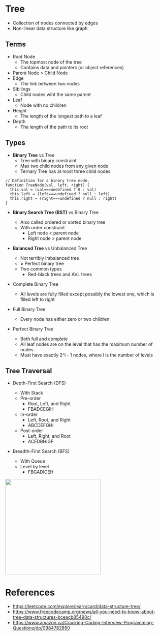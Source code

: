 
# Tree
- Collection of nodes connected by edges
- Non-linear data structure like graph

## Terms
- Root Node
  - The topmost node of the tree
  - Contains data and pointers (or object references)
- Parent Node > Child Node
- Edge
  - The link between two nodes
- Sibilings
  - Child nodes wiht the same parent
- Leaf
  - Node with no children
- Height
  - The length of the longest path to a leaf
- Depth
  - The length of the path to its root

## Types
- <strong>Binary Tree</strong> vs Tree
  - Tree with binary constraint
  - Max two child nodes from any given node
  - Ternary Tree has at most three child nodes
```
// Definition for a binary tree node.
function TreeNode(val, left, right) {
  this.val = (val===undefined ? 0 : val)
  this.left = (left===undefined ? null : left)
  this.right = (right===undefined ? null : right)
}
```

- <strong>Binary Search Tree (BST)</strong> vs Binary Tree
  - Also called ordered or sorted binary tree
  - With order constraint
    - Left node < parent node
    - Right node > parent node

- <strong>Balanced Tree</strong> vs Unbalanced Tree
  - Not terribly imbalanced tree
  - ≠ Perfect binary tree
  - Two common types
    - Red-black trees and AVL trees

- Complete Binary Tree
  - All levels are fully filled except possibly the lowest one, which is filled left to right

- Full Binary Tree
  - Every node has either zero or two children

- Perfect Binary Tree
  - Both full and complete
  - All leaf nodes are on the level that has the maximum number of nodes
  - Must have exactly 2^l - 1 nodes, where l is the number of levels

## Tree Traversal
- Depth-First Search (DFS)
  - With Stack
  - Pre-order
    - Root, Left, and Right
    - FBADCEGIH
  - In-order
    - Left, Root, and Right
    - ABCDEFGHI
  - Post-order
    - Left, Right, and Root
    - ACEDBHIGF
  
- Breadth-First Search (BFS)
  - With Queue
  - Level by level
    - FBGADICEH
<img src="https://github.com/irnkwon/algorithm/blob/master/concepts/images/tree.png" width="300px" />

# References
- https://leetcode.com/explore/learn/card/data-structure-tree/
- https://www.freecodecamp.org/news/all-you-need-to-know-about-tree-data-structures-bceacb85490c/
- https://www.amazon.ca/Cracking-Coding-Interview-Programming-Questions/dp/0984782850
